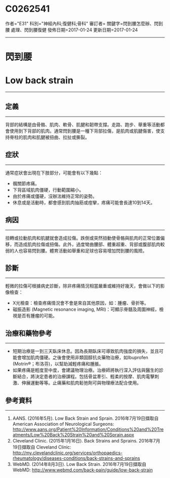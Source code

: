 # C0262541
作者="E31"
科別="神經內科;復健科;骨科"
審訂者=
關鍵字=閃到腰怎麼辦、閃到腰 處理、閃到腰復健
發佈日期=2017-01-24
更新日期=2017-01-24

----------
# 閃到腰
# Low back strain
----------
## 定義
----------

背部的結構是由骨骼、肌肉、軟骨、肌腱和韌帶支撐。走路、跑步、舉重等活動都會使用到下背部的肌肉。通常閃到腰是一種下背部拉傷，是肌肉或肌腱傷害，使支持脊柱的肌肉和肌腱被扭曲、拉扯或撕裂。

## 症狀
----------

通常症狀會出現在下肢部分，可能會有以下幾點：

- 髖關節疼痛。
- 下背區域肌肉僵硬，行動範圍縮小。
- 由於疼痛或僵硬，沒辦法維持正常的姿勢。
- 休息或是活動時，都會感到肌肉抽筋或痙攣，疼痛可能會長達10到14天。
## 病因
----------

扭轉或拉動肌肉和肌腱就會造成拉傷。跌倒或突然扭動使骨骼與肌肉的正常位置偏移，而造成肌肉拉傷或扭傷。此外，過度彎曲腰部、體重超重、背部或腹部肌肉較弱的人也容易閃到腰。體育活動如舉重和足球也容易增加閃到腰的風險。

## 診斷
----------

輕微的拉傷可根據病史診斷，除非疼痛情況相當嚴重或維持好幾天，會做以下的影像檢查：

- X光檢查：檢查疼痛情況會不會是來自其他原因，如：腫瘤、骨折等。
- 磁振造影 (Magnetic resonance imaging, MRI)：可顯示脊髓及周圍神經，檢視是否有腫瘤的可能。
## 治療和藥物參考
----------
- 短期治療是一到三天臥床休息。因為長期臥床可導致肌肉強度的損失，並且可能會增加肌肉僵硬。之後會使用非類固醇抗炎藥物治療，如Ibuprofen (Motrin®；布洛芬)，以幫助減輕疼痛和腫脹。
- 如果疼痛是輕度至中度，會建議物理治療。治療師將執行深入評估與醫生的診斷結合，將決定患者的治療課程。包括骨盆牽引、輕柔的按摩、肌肉電擊刺激、伸展運動等等。止痛藥和肌肉鬆弛劑可與物理療法配合使用。
## 參考資料
----------
1. AANS. (2016年5月). Low Back Strain and Sprain. 2016年7月19日擷取自 American Association of Neurological Surgeons: http://www.aans.org/Patient%20Information/Conditions%20and%20Treatments/Low%20Back%20Strain%20and%20Sprain.aspx
2. Cleveland Clinic. (2015年1月16日). Back Strains and Sprains. 2016年7月19日擷取自 Cleveland Clinic: http://my.clevelandclinic.org/services/orthopaedics-rheumatology/diseases-conditions/back-strains-and-sprains
3. WebMD. (2014年8月3日). Low Back Strain. 2016年7月19日擷取自 WebMD: http://www.webmd.com/back-pain/guide/low-back-strain



